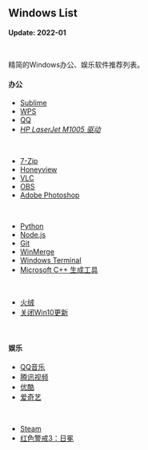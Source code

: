 ## Windows List

**Update: 2022-01**

<br>

精简的Windows办公、娱乐软件推荐列表。

#### 办公

* [Sublime](https://www.sublimetext.com)
* [WPS](https://www.wps.cn)
* [QQ](https://im.qq.com)
* [_HP LaserJet M1005 驱动_](https://support.hp.com/cn-zh/drivers/printers)
<br>

* [7-Zip](https://www.7-zip.org)
* [Honeyview](https://www.bandisoft.com/honeyview/)
* [VLC](https://www.videolan.org)
* [OBS](https://obsproject.com)
* [Adobe Photoshop](https://www.adobe.com/cn/products/photoshop.html)
<br>

* [Python](https://www.python.org)
* [Node.js](https://nodejs.org/zh-cn/)
* [Git](https://git-scm.com)
* [WinMerge](https://winmerge.org)
* [Windows Terminal](https://github.com/microsoft/terminal)
* [Microsoft C++ 生成工具](https://visualstudio.microsoft.com/zh-hans/visual-cpp-build-tools/)
<br>

* [火绒](https://www.huorong.cn)
* [关闭Win10更新](https://iknow.lenovo.com.cn/detail/dc_178562.html)
<br>


#### 娱乐

* [QQ音乐](https://y.qq.com)
* [腾讯视频](https://v.qq.com)
* [优酷](https://www.youku.com)
* [爱奇艺](https://www.iqiyi.com)
<br>

* [Steam](https://store.steampowered.com)
* [红色警戒3：日冕](https://cor-games.com)

